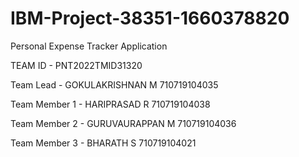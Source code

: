 # IBM-Project-38351-1660378820
Personal Expense Tracker Application

TEAM ID - PNT2022TMID31320

Team Lead - GOKULAKRISHNAN M  710719104035


Team Member 1 - HARIPRASAD R  710719104038


Team Member 2 - GURUVAURAPPAN M  710719104036


Team Member 3 - BHARATH S  710719104021
